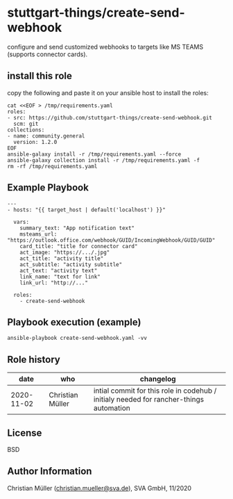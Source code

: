 stuttgart-things/create-send-webhook
=======================================

configure and send customized webhooks to targets like MS TEAMS (supports connector cards).

install this role
-----------------

copy the following and paste it on your ansible host to install the roles:
```
cat <<EOF > /tmp/requirements.yaml
roles:
- src: https://github.com/stuttgart-things/create-send-webhook.git
  scm: git
collections:
- name: community.general
  version: 1.2.0
EOF
ansible-galaxy install -r /tmp/requirements.yaml --force
ansible-galaxy collection install -r /tmp/requirements.yaml -f
rm -rf /tmp/requirements.yaml
```

Example Playbook
----------------

```
---
- hosts: "{{ target_host | default('localhost') }}"

  vars:
    summary_text: "App notification text"
    msteams_url: "https://outlook.office.com/webhook/GUID/IncomingWebhook/GUID/GUID"
    card_title: "title for connector card"
    act_image: "https://.../.jpg"
    act_title: "activity title"
    act_subtitle: "activity subtitle"
    act_text: "activity text"
    link_name: "text for link"
    link_url: "http://..."

  roles:
    - create-send-webhook
```

Playbook execution (example)
-----------------------------

```
ansible-playbook create-send-webhook.yaml -vv
```

Role history
----------------
| date  | who | changelog |
|---|---|---|
|2020-11-02  | Christian Müller | intial commit for this role in codehub / initialy needed for rancher-things automation

License
-------

BSD

Author Information
------------------

Christian Müller (christian.mueller@sva.de), SVA GmbH, 11/2020
